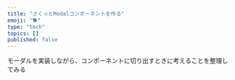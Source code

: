 ```yaml
---
title: "さくっとModalコンポーネントを作る"
emoji: "🐕"
type: "tech"
topics: []
published: false
---
```


モーダルを実装しながら、コンポーネントに切り出すときに考えることを整理してみる